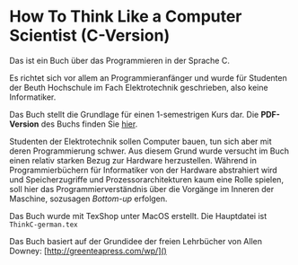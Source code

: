 # How To Think Like a Computer Scientist (C-Version)


Das ist ein Buch über das Programmieren in der Sprache C. 

Es richtet sich vor allem an Programmieranfänger und wurde für Studenten der Beuth Hochschule im Fach Elektrotechnik geschrieben, also keine Informatiker.

Das Buch stellt die Grundlage für einen 1-semestrigen Kurs dar. Die **PDF-Version** des Buchs finden Sie [hier](https://github.com/tscheffl/Think-Like-A-ComputerScientist_C/blob/master/PDF/ThinkC_german.pdf).


Studenten der Elektrotechnik sollen Computer bauen, tun sich aber mit deren Programmierung schwer. Aus diesem Grund wurde versucht im Buch einen relativ starken Bezug zur Hardware herzustellen. Während in Programmierbüchern für Informatiker von der Hardware abstrahiert wird und Speicherzugriffe und Prozessorarchitekturen kaum eine Rolle spielen, soll hier das Programmierverständnis über die Vorgänge im Inneren der Maschine, sozusagen *Bottom-up* erfolgen.

Das Buch wurde mit TexShop unter MacOS erstellt. Die Hauptdatei ist `ThinkC-german.tex`


Das Buch basiert auf der Grundidee der freien Lehrbücher von Allen Downey:  [http://greenteapress.com/wp/]()